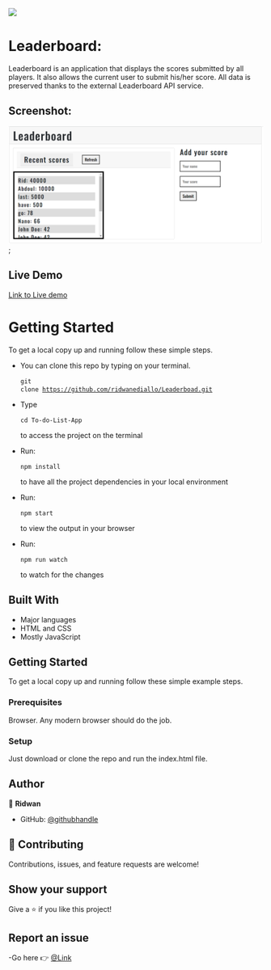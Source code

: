 ![](https://img.shields.io/badge/Microverse-blueviolet)

# Leaderboard:

Leaderboard is an application that displays the scores submitted by all players. It also allows the current user to submit his/her score. All data is preserved thanks to the external Leaderboard API service.


## Screenshot:
![screenshot](./src/Screenshot%20.png);
## Live Demo


[Link to Live demo](https://ridwanediallo.github.io/Leaderboad/dist/)

# Getting Started

To get a local copy up and running follow these simple steps.

- You can clone this repo by typing on your terminal.<pre><code>git clone https://github.com/ridwanediallo/Leaderboad.git</code></pre>
- Type <pre><code>cd To-do-List-App</code></pre> to access the project on the terminal
- Run: <pre><code>npm install</code></pre> to have all the project dependencies in your local environment

- Run: <pre><code>npm start</code></pre> to view the output in your browser

- Run: <pre><code>npm run watch</code></pre> to watch for the changes

## Built With

- Major languages
- HTML and CSS
- Mostly JavaScript

## Getting Started

To get a local copy up and running follow these simple example steps.

### Prerequisites

Browser. Any modern browser should do the job.

### Setup

Just download or clone the repo and run the index.html file.

## Author

👤 **Ridwan**

- GitHub: [@githubhandle](https://github.com/ridwanediallo)

## 🤝 Contributing

Contributions, issues, and feature requests are welcome!

## Show your support

Give a ⭐️ if you like this project!

## Report an issue

-Go here 👉 [@Link](https://github.com/ridwanediallo/Leaderboad/issues)
